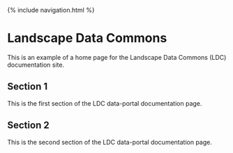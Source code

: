 
{% include navigation.html %}

# Landscape Data Commons

This is an example of a home page for the Landscape Data Commons (LDC) documentation site.

## Section 1

This is the first section of the LDC data-portal documentation page.

## Section 2 

This is the second section of the LDC data-portal documentation page.
